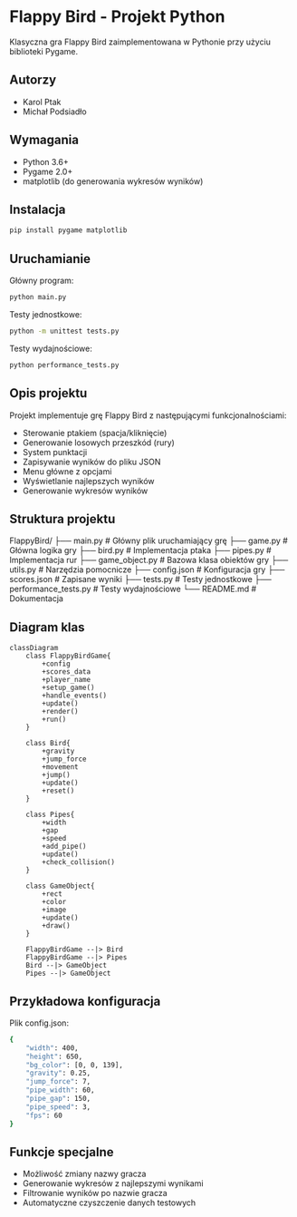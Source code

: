 # Flappy Bird - Projekt Python

Klasyczna gra Flappy Bird zaimplementowana w Pythonie przy użyciu biblioteki Pygame.

## Autorzy
- Karol Ptak
- Michał Podsiadło

## Wymagania
- Python 3.6+
- Pygame 2.0+
- matplotlib (do generowania wykresów wyników)

## Instalacja
```bash
pip install pygame matplotlib
```

## Uruchamianie
Główny program:
```bash
python main.py
```

Testy jednostkowe:
```bash
python -m unittest tests.py
```

Testy wydajnościowe:
```bash
python performance_tests.py
```

## Opis projektu
Projekt implementuje grę Flappy Bird z następującymi funkcjonalnościami:
- Sterowanie ptakiem (spacja/kliknięcie)
- Generowanie losowych przeszkód (rury)
- System punktacji
- Zapisywanie wyników do pliku JSON
- Menu główne z opcjami
- Wyświetlanie najlepszych wyników
- Generowanie wykresów wyników

## Struktura projektu
FlappyBird/
├── main.py            # Główny plik uruchamiający grę
├── game.py            # Główna logika gry
├── bird.py            # Implementacja ptaka
├── pipes.py           # Implementacja rur
├── game_object.py     # Bazowa klasa obiektów gry
├── utils.py           # Narzędzia pomocnicze
├── config.json        # Konfiguracja gry
├── scores.json        # Zapisane wyniki
├── tests.py           # Testy jednostkowe
├── performance_tests.py # Testy wydajnościowe
└── README.md          # Dokumentacja

## Diagram klas
```mermaid
classDiagram
    class FlappyBirdGame{
        +config
        +scores_data
        +player_name
        +setup_game()
        +handle_events()
        +update()
        +render()
        +run()
    }
    
    class Bird{
        +gravity
        +jump_force
        +movement
        +jump()
        +update()
        +reset()
    }
    
    class Pipes{
        +width
        +gap
        +speed
        +add_pipe()
        +update()
        +check_collision()
    }
    
    class GameObject{
        +rect
        +color
        +image
        +update()
        +draw()
    }
    
    FlappyBirdGame --|> Bird
    FlappyBirdGame --|> Pipes
    Bird --|> GameObject
    Pipes --|> GameObject
```

## Przykładowa konfiguracja
Plik config.json:
```bash
{
    "width": 400,
    "height": 650,
    "bg_color": [0, 0, 139],
    "gravity": 0.25,
    "jump_force": 7,
    "pipe_width": 60,
    "pipe_gap": 150,
    "pipe_speed": 3,
    "fps": 60
}
```

## Funkcje specjalne
- Możliwość zmiany nazwy gracza
- Generowanie wykresów z najlepszymi wynikami
- Filtrowanie wyników po nazwie gracza
- Automatyczne czyszczenie danych testowych
